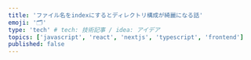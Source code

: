 ```yaml
---
title: 'ファイル名をindexにするとディレクトリ構成が綺麗になる話'
emoji: '🗂️'
type: 'tech' # tech: 技術記事 / idea: アイデア
topics: ['javascript', 'react', 'nextjs', 'typescript', 'frontend']
published: false
---
```

